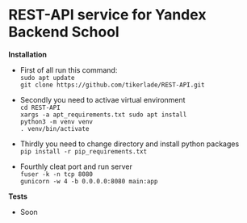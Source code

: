 # REST-API service for Yandex Backend School

**Installation**

- First of all run this command:</br>
`sudo apt update`</br>
`git clone https://github.com/tikerlade/REST-API.git`

- Secondly you need to activae virtual environment</br>
`cd REST-API`</br>
`xargs -a apt_requirements.txt sudo apt install`</br>
`python3 -m venv venv`</br>
`. venv/bin/activate`

- Thirdly you need to change directory and install python packages</br>
`pip install -r pip_requirements.txt`

- Fourthly cleat port and run server</br>
`fuser -k -n tcp 8080`</br>
`gunicorn -w 4 -b 0.0.0.0:8080 main:app`

**Tests**
- Soon
